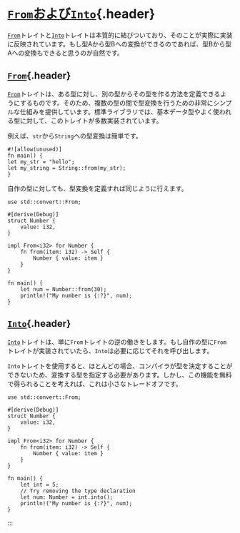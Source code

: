 # [`From`および`Into`](#fromおよびinto){.header}

[`From`](https://doc.rust-lang.org/std/convert/trait.From.html)トレイトと[`Into`](https://doc.rust-lang.org/std/convert/trait.Into.html)トレイトは本質的に結びついており、そのことが実際に実装に反映されています。もし型Aから型Bへの変換ができるのであれば、型Bから型Aへの変換もできると思うのが自然です。

## [`From`](#from){.header}

[`From`](https://doc.rust-lang.org/std/convert/trait.From.html)トレイトは、ある型に対し、別の型からその型を作る方法を定義できるようにするものです。そのため、複数の型の間で型変換を行うための非常にシンプルな仕組みを提供しています。標準ライブラリでは、基本データ型やよく使われる型に対して、このトレイトが多数実装されています。

例えば、`str`から`String`への型変換は簡単です。

    #![allow(unused)]
    fn main() {
    let my_str = "hello";
    let my_string = String::from(my_str);
    }

自作の型に対しても、型変換を定義すれば同じように行えます。

    use std::convert::From;

    #[derive(Debug)]
    struct Number {
        value: i32,
    }

    impl From<i32> for Number {
        fn from(item: i32) -> Self {
            Number { value: item }
        }
    }

    fn main() {
        let num = Number::from(30);
        println!("My number is {:?}", num);
    }

## [`Into`](#into){.header}

[`Into`](https://doc.rust-lang.org/std/convert/trait.Into.html)トレイトは、単に`From`トレイトの逆の働きをします。もし自作の型に`From`トレイトが実装されていたら、`Into`は必要に応じてそれを呼び出します。

`Into`トレイトを使用すると、ほとんどの場合、コンパイラが型を決定することができないため、変換する型を指定する必要があります。しかし、この機能を無料で得られることを考えれば、これは小さなトレードオフです。

    use std::convert::From;

    #[derive(Debug)]
    struct Number {
        value: i32,
    }

    impl From<i32> for Number {
        fn from(item: i32) -> Self {
            Number { value: item }
        }
    }

    fn main() {
        let int = 5;
        // Try removing the type declaration
        let num: Number = int.into();
        println!("My number is {:?}", num);
    }
:::

